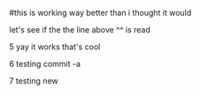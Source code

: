 #this is working way better than i thought it would

let's see if the the line above ^^ is read

5 yay it works that's cool

6 testing commit -a

7 testing new


